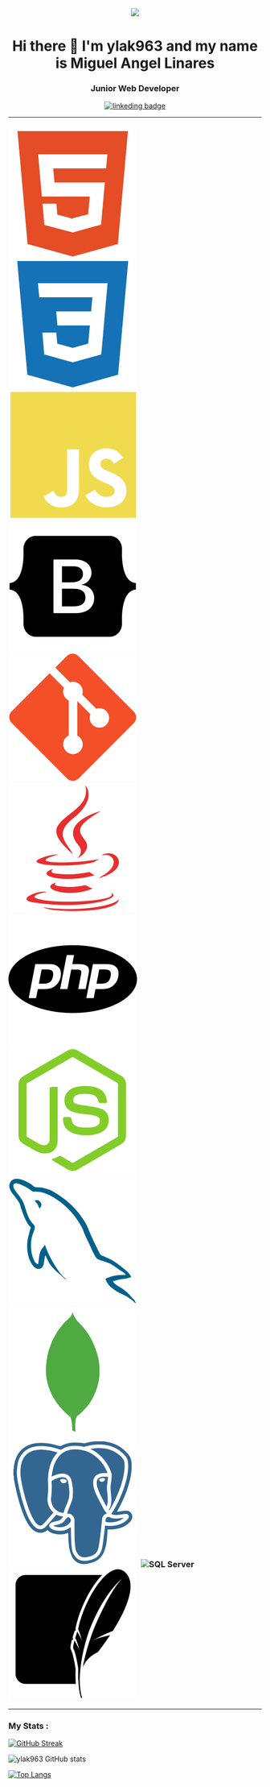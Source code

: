 <div id="header" align="center">
  <img src="https://media.giphy.com/media/ES9cAJlcxblRESzOH1/giphy.gif" width="200"/>
  <h1 align="center">Hi there 👋 I'm ylak963 and my name is Miguel Angel Linares</h1>
  <h3 align="center"> Junior Web Developer </h3>
</div>

<div id="badges" align="center">
  <a href="https://www.linkedin.com/in/miguel-angel-linares-morales/" target="_blank">
    <img src="https://img.shields.io/badge/<LABEL>-<MESSAGE>-<COLOR>" alt="linkeding badge" />
  </a>
</div>

---
### 

<!--
**ylak963/ylak963** My name is Miguel Angel Linares. Junior Web Developer Is a ✨ _special_ ✨ repository because its `README.md` (this file) appears on your GitHub profile.

Here are some ideas to get you started:

- 🔭 I’m currently working on Web Development
- 🌱 I’m currently learning PHP, JavaScript, Angular, NodeJS, JavaEE, ...
- 👯 I’m looking to collaborate on ...
- 🤔 I’m looking for help with ...
- 💬 Ask me about **HTML, CSS**
- 📫 How to reach me: ..
- 😄 Pronouns: Happiness, Creative, Funny, Peace, Health, Money
- ⚡ Fun fact: Sports, Books, Music, Documentary, Conferences, E-sports
-->

<div align="left">
  <h3 Languages and Tools:</h3>
  <div>
    <img src="https://github.com/devicons/devicon/blob/master/icons/html5/html5-plain.svg" title="HTML5" alt="HTML">&nbsp;
    <img src="https://github.com/devicons/devicon/blob/master/icons/css3/css3-plain.svg" title="CSS3" alt="CSS">&nbsp;
    <img src="https://github.com/devicons/devicon/blob/master/icons/javascript/javascript-plain.svg" title="JavaScript" alt="JavaScript">&nbsp;
    <img src="https://github.com/devicons/devicon/blob/master/icons/bootstrap/bootstrap-plain.svg" title="Bootstrap" alt="BootStrap">&nbsp;   
    <img src="https://github.com/devicons/devicon/blob/master/icons/git/git-plain.svg" title="Git" alt="Git">&nbsp;
    <img src="https://github.com/devicons/devicon/blob/master/icons/java/java-plain.svg" title="Java" alt="Java">&nbsp;
    <!--<img src="" title="JEE" alt="JEE">&nbsp;-->
    <img src="https://github.com/devicons/devicon/blob/master/icons/php/php-plain.svg" title="PHP" alt="PHP">&nbsp;
    <img src="https://github.com/devicons/devicon/blob/master/icons/nodejs/nodejs-plain.svg" title="NodeJS" alt="NodeJS">&nbsp;
    <img src="https://github.com/devicons/devicon/blob/master/icons/mysql/mysql-plain.svg" title="MySQL" alt="JavaScript">&nbsp;
    <img src="https://github.com/devicons/devicon/blob/master/icons/mongodb/mongodb-plain.svg" title="MongoDB" alt="MongoDB">&nbsp;
    <img src="https://github.com/devicons/devicon/blob/master/icons/postgresql/postgresql-plain.svg" title="PostgreSQL" alt="PostgreSQL">&nbsp;
    <img src="" title="SQL Server" alt="SQL Server">&nbsp;
    <img src="https://github.com/devicons/devicon/blob/master/icons/sqlite/sqlite-plain.svg" title="SQLite" alt="SQLite">&nbsp;
  </div>
</div>

---
### My Stats :

[![GitHub Streak](https://github-readme-streak-stats.herokuapp.com?user=ylak63&theme=highcontrast&locale=es&date_format=j%20M%5B%20Y%5D&mode=weekly)](https://git.io/streak-stats)

![ylak963 GitHub stats](https://github-readme-stats.vercel.app/api?username=ylak963&show_icons=true&theme=radical)

[![Top Langs](https://github-readme-stats.vercel.app/api/top-langs/?username=ylak963&layout=compact)](https://github.com/anuraghazra/github-readme-stats)
